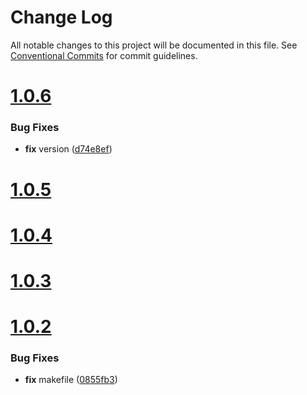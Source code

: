 # Change Log

All notable changes to this project will be documented in this file.
See [Conventional Commits](https://conventionalcommits.org) for commit guidelines.



# [1.0.6](https://git.querycap.com/devops/lego-tls-certs-generator/compare/v1.0.5...v1.0.6)

### Bug Fixes

* **fix** version ([d74e8ef](https://git.querycap.com/devops/lego-tls-certs-generator/commit/d74e8ef0f2ae477d386bf058bbfa4f8469ac0b27))



# [1.0.5](https://git.querycap.com/devops/lego-tls-certs-generator/compare/v1.0.4...v1.0.5)



# [1.0.4](https://git.querycap.com/devops/lego-tls-certs-generator/compare/v1.0.3...v1.0.4)



# [1.0.3](https://git.querycap.com/devops/lego-tls-certs-generator/compare/v1.0.2...v1.0.3)



# [1.0.2](https://git.querycap.com/devops/lego-tls-certs-generator/compare/v1.0.1...v1.0.2)

### Bug Fixes

* **fix** makefile ([0855fb3](https://git.querycap.com/devops/lego-tls-certs-generator/commit/0855fb34fa4b3cbb591d90eb8fb98fd7677ed2ec))
